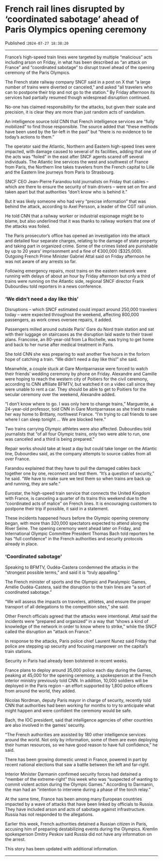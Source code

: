 # French rail lines disrupted by ‘coordinated sabotage’ ahead of Paris Olympics opening ceremony

Published :`2024-07-27 18:38:20`

---

France’s high-speed train lines were targeted by multiple “malicious” acts including arson on Friday, in what has been described as “an attack on France” and “coordinated sabotage” to disrupt travel ahead of the opening ceremony of the Paris Olympics.

The French state railway company SNCF said in a post on X that “a large number of trains were diverted or canceled,” and asked “all travelers who can to postpone their trip and not go to the station.” By Friday afternoon its services had partially resumed though widespread disruption continued.

No-one has claimed responsibility for the attacks, but given their scale and precision, it is clear they are more than just random acts of vandalism.

An intelligence source told CNN that French intelligence services are “fully mobilized” to find those responsible. The source added that “these methods have been used by the far-left in the past” but “there is no evidence to tie today’s actions to them.”

The operator said the Atlantic, Northern and Eastern high-speed lines were impacted, with damage caused to several of its facilities, adding that one of the acts was “foiled” in the east after SNCF agents scared off several individuals. The Atlantic line services the west and southwest of France from Paris, the Northern line takes travelers from the French capital to Lille and the Eastern line journeys from Paris to Strasbourg.

SNCF CEO Jean-Pierre Farandou told journalists on Friday that cables – which are there to ensure the security of train drivers – were set on fire and taken apart but that authorities “don’t know who is behind it.”

But it was likely someone who had very “precise information” that was behind the attack, according to Axel Persson, a leader of the CGT rail union.

He told CNN that a railway worker or industrial espionage might be to blame, but also underlined that it was thanks to railway workers that one of the attacks was foiled.

The Paris prosecutor’s office has opened an investigation into the attack and detailed four separate charges, relating to the damage of state property and taking part in organized crime. Some of the crimes listed are punishable by up to 20 years’ imprisonment and a fine of €300,000 ($325,000). Outgoing French Prime Minister Gabriel Attal said on Friday afternoon he was not aware of any arrests so far.

Following emergency repairs, most trains on the eastern network were running with delays of about an hour by Friday afternoon but only a third of trains were running on the Atlantic side, regional SNCF director Frank Dubourdieu told reporters in a news conference.

### ‘We didn’t need a day like this’

Disruptions – which SNCF estimated could impact around 250,000 travelers today – were expected throughout the weekend, affecting 800,000 passengers, as work crews oversee repairs, it added.

Passengers milled around outside Paris’ Gare du Nord train station and sat with their luggage on staircases as the disruption laid waste to their travel plans. Francoise, an 80-year-old from La Rochelle, was trying to get home and back to her nurse after medical treatment in Paris.

She told CNN she was preparing to wait another five hours in the forlorn hope of catching a train. “We didn’t need a day like this!” she said.

Meanwhile, a couple stuck at Gare Montparnasse were forced to watch their friends’ wedding ceremony by phone on Friday. Alexandre and Camille were hoping to reach the western city of Poitiers for the civil ceremony, according to CNN affiliate BFMTV, but watched it on a video call since they were unable to rent a car. They should be able to get to Poitiers for the secular ceremony over the weekend, Alexandre added.

“I don’t know where to go. I was only here to change trains,” Marguerite, a 24-year-old professor, told CNN in Gare Montparnasse as she tried to make her way home to Brittany, northwest France. “I’m trying to call friends to see where I can sleep tonight … We are blocked here.”

Two trains carrying Olympic athletes were also affected. Dubourdieu told journalists that “of all four Olympic trains, only two were able to run, one was canceled and a third is being prepared.”

Repair works should take at least a day but could take longer on the Atlantic line, Dubourdieu said, as the company attempts to source cables from all over France.

Farandou explained that they have to pull the damaged cables back together one by one, reconnect and test them. “It’s a question of security,” he said. “We have to make sure we test them so when trains are back up and running, they are safe.”

Eurostar, the high-speed train service that connects the United Kingdom with France, is canceling a quarter of its trains this weekend due to the “coordinated acts of malice” on French lines. It is encouraging customers to postpone their trip if possible, it said in a statement.

These incidents happened hours before the Olympic opening ceremony began, with more than 320,000 spectators expected to attend along the River Seine. The opening ceremony went ahead later on Friday, and International Olympic Committee President Thomas Bach told reporters he has “full confidence” in the French authorities and security protocols already in place.

### ‘Coordinated sabotage’

Speaking to BFMTV, Oudéa-Castera condemned the attacks in the “strongest possible terms,” and said it is “truly appalling.”

The French minister of sports and the Olympic and Paralympic Games, Amélie Oudéa-Castera, said the disruption to the train lines are “a sort of coordinated sabotage.”

“We will assess the impacts on travelers, athletes, and ensure the proper transport of all delegations to the competition sites,” she said.

Other French officials agreed that the attacks were intentional. Attal said the incidents were “prepared and organized” in a way that “shows a kind of knowledge of the network in order to know where to strike,” while the SNCF called the disruption an “attack on France.”

In response to the attacks, Paris police chief Laurent Nunez said Friday that police are stepping up security and focusing manpower on the capital’s train stations.

Security in Paris had already been bolstered in recent weeks.

France plans to deploy around 35,000 police each day during the Games, peaking at 45,000 for the opening ceremony, a spokesperson at the French interior ministry previously told CNN. In addition, 10,000 soldiers will be deployed in the Paris region – an effort supported by 1,800 police officers from around the world, they added.

Nicolas Nordman, deputy Paris mayor in charge of security, recently told CNN that authorities had been working for months to try to anticipate what might happen and were confident the ceremony would be safe.

Bach, the IOC president, said that intelligence agencies of other countries are also involved in the games’ security.

“The French authorities are assisted by 180 other intelligence services around the world. Not only by information, some of them are even deploying their human resources, so we have good reason to have full confidence,” he said.

There has been growing domestic unrest in France, powered in part by recent national elections that saw a battle between the left and far-right.

Interior Minister Darmanin confirmed security forces had detained a “member of the extreme-right” this week who was “suspected of wanting to commit violent action during the Olympic Games.” According to Darmanin, the man had an “intention to intervene during a phase of the torch relay.”

At the same time, France has been among many European countries impacted by a wave of attacks that have been linked by officials to Russia. They have included arson and acts of sabotage against infrastructure. Russia has not responded to the allegations.

Earlier this week, French authorities detained a Russian citizen in Paris, accusing him of preparing destabilizing events during the Olympics. Kremlin spokesperson Dmitry Peskov said Russia did not have any information on the arrest.

This story has been updated with additional information.

---

